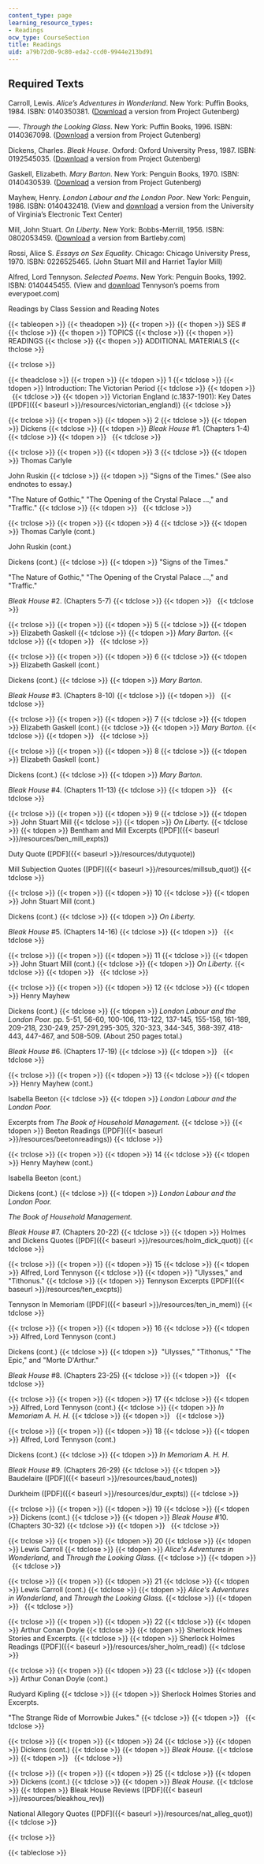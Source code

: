 ```yaml
---
content_type: page
learning_resource_types:
- Readings
ocw_type: CourseSection
title: Readings
uid: a79b72d0-9c80-eda2-ccd0-9944e213bd91
---
```


Required Texts
--------------

Carroll, Lewis. _Alice’s Adventures in Wonderland_. New York: Puffin Books, 1984. ISBN: 0140350381. ([Download](http://www.gutenberg.org/ebooks/928) a version from Project Gutenberg)

–––. _Through the Looking Glass_. New York: Puffin Books, 1996. ISBN: 0140367098. ([Download](http://www.gutenberg.org/ebooks/12) a version from Project Gutenberg)

Dickens, Charles. _Bleak House_. Oxford: Oxford University Press, 1987. ISBN: 0192545035. ([Download](http://www.gutenberg.org/ebooks/1023) a version from Project Gutenberg)

Gaskell, Elizabeth. _Mary Barton_. New York: Penguin Books, 1970. ISBN: 0140430539. ([Download](http://www.gutenberg.org/ebooks/2153) a version from Project Gutenberg)

Mayhew, Henry. _London Labour and the London Poor_. New York: Penguin, 1986. ISBN: 0140432418. (View and [download](http://etext.lib.virginia.edu/toc/modeng/public/MayLond.html) a version from the University of Virginia’s Electronic Text Center)

Mill, John Stuart. _On Liberty_. New York: Bobbs-Merrill, 1956. ISBN: 0802053459. ([Download](http://www.bartleby.com/25/2/) a version from Bartleby.com)

Rossi, Alice S. _Essays on Sex Equality_. Chicago: Chicago University Press, 1970. ISBN: 0226525465. (John Stuart Mill and Harriet Taylor Mill)

Alfred, Lord Tennyson. _Selected Poems_. New York: Penguin Books, 1992. ISBN: 0140445455. (View and [download](http://www.everypoet.com/archive/poetry/Tennyson/tennyson_contents.htm) Tennyson’s poems from everypoet.com)

Readings by Class Session and Reading Notes

{{< tableopen >}}
{{< theadopen >}}
{{< tropen >}}
{{< thopen >}}
SES #
{{< thclose >}}
{{< thopen >}}
TOPICS
{{< thclose >}}
{{< thopen >}}
READINGS
{{< thclose >}}
{{< thopen >}}
ADDITIONAL MATERIALS
{{< thclose >}}

{{< trclose >}}

{{< theadclose >}}
{{< tropen >}}
{{< tdopen >}}
1
{{< tdclose >}}
{{< tdopen >}}
Introduction: The Victorian Period
{{< tdclose >}}
{{< tdopen >}}
 
{{< tdclose >}}
{{< tdopen >}}
Victorian England (c.1837-1901): Key Dates ([PDF]({{< baseurl >}}/resources/victorian_england))
{{< tdclose >}}

{{< trclose >}}
{{< tropen >}}
{{< tdopen >}}
2
{{< tdclose >}}
{{< tdopen >}}
Dickens
{{< tdclose >}}
{{< tdopen >}}
_Bleak House_ #1. (Chapters 1-4)
{{< tdclose >}}
{{< tdopen >}}
 
{{< tdclose >}}

{{< trclose >}}
{{< tropen >}}
{{< tdopen >}}
3
{{< tdclose >}}
{{< tdopen >}}
Thomas Carlyle  
  
John Ruskin
{{< tdclose >}}
{{< tdopen >}}
"Signs of the Times." (See also endnotes to essay.)  
  
"The Nature of Gothic," "The Opening of the Crystal Palace …," and "Traffic."
{{< tdclose >}}
{{< tdopen >}}
 
{{< tdclose >}}

{{< trclose >}}
{{< tropen >}}
{{< tdopen >}}
4
{{< tdclose >}}
{{< tdopen >}}
Thomas Carlyle (cont.)  
  
John Ruskin (cont.)  
  
Dickens (cont.)
{{< tdclose >}}
{{< tdopen >}}
"Signs of the Times."  
  
"The Nature of Gothic," "The Opening of the Crystal Palace …," and "Traffic."  
  
_Bleak House_ #2. (Chapters 5-7)
{{< tdclose >}}
{{< tdopen >}}
 
{{< tdclose >}}

{{< trclose >}}
{{< tropen >}}
{{< tdopen >}}
5
{{< tdclose >}}
{{< tdopen >}}
Elizabeth Gaskell
{{< tdclose >}}
{{< tdopen >}}
_Mary Barton._
{{< tdclose >}}
{{< tdopen >}}
 
{{< tdclose >}}

{{< trclose >}}
{{< tropen >}}
{{< tdopen >}}
6
{{< tdclose >}}
{{< tdopen >}}
Elizabeth Gaskell (cont.)  
  
Dickens (cont.)
{{< tdclose >}}
{{< tdopen >}}
_Mary Barton._  
  
_Bleak House_ #3. (Chapters 8-10)
{{< tdclose >}}
{{< tdopen >}}
 
{{< tdclose >}}

{{< trclose >}}
{{< tropen >}}
{{< tdopen >}}
7
{{< tdclose >}}
{{< tdopen >}}
Elizabeth Gaskell (cont.)
{{< tdclose >}}
{{< tdopen >}}
_Mary Barton._
{{< tdclose >}}
{{< tdopen >}}
 
{{< tdclose >}}

{{< trclose >}}
{{< tropen >}}
{{< tdopen >}}
8
{{< tdclose >}}
{{< tdopen >}}
Elizabeth Gaskell (cont.)  
  
Dickens (cont.)
{{< tdclose >}}
{{< tdopen >}}
_Mary Barton._  
  
_Bleak House_ #4. (Chapters 11-13)
{{< tdclose >}}
{{< tdopen >}}
 
{{< tdclose >}}

{{< trclose >}}
{{< tropen >}}
{{< tdopen >}}
9
{{< tdclose >}}
{{< tdopen >}}
John Stuart Mill
{{< tdclose >}}
{{< tdopen >}}
_On Liberty._
{{< tdclose >}}
{{< tdopen >}}
Bentham and Mill Excerpts ([PDF]({{< baseurl >}}/resources/ben_mill_expts))  
  
Duty Quote ([PDF]({{< baseurl >}}/resources/dutyquote))  
  
Mill Subjection Quotes ([PDF]({{< baseurl >}}/resources/millsub_quot))
{{< tdclose >}}

{{< trclose >}}
{{< tropen >}}
{{< tdopen >}}
10
{{< tdclose >}}
{{< tdopen >}}
John Stuart Mill (cont.)  
  
Dickens (cont.)
{{< tdclose >}}
{{< tdopen >}}
_On Liberty._  
  
_Bleak House_ #5. (Chapters 14-16)
{{< tdclose >}}
{{< tdopen >}}
 
{{< tdclose >}}

{{< trclose >}}
{{< tropen >}}
{{< tdopen >}}
11
{{< tdclose >}}
{{< tdopen >}}
John Stuart Mill (cont.)
{{< tdclose >}}
{{< tdopen >}}
_On Liberty._
{{< tdclose >}}
{{< tdopen >}}
 
{{< tdclose >}}

{{< trclose >}}
{{< tropen >}}
{{< tdopen >}}
12
{{< tdclose >}}
{{< tdopen >}}
Henry Mayhew  
  
Dickens (cont.)
{{< tdclose >}}
{{< tdopen >}}
_London Labour and the London Poor._ pp. 5-51, 56-60, 100-106, 113-122, 137-145, 155-156, 161-189, 209-218, 230-249, 257-291,295-305, 320-323, 344-345, 368-397, 418-443, 447-467, and 508-509. (About 250 pages total.)  
  
_Bleak House_ #6. (Chapters 17-19)
{{< tdclose >}}
{{< tdopen >}}
 
{{< tdclose >}}

{{< trclose >}}
{{< tropen >}}
{{< tdopen >}}
13
{{< tdclose >}}
{{< tdopen >}}
Henry Mayhew (cont.)  
  
Isabella Beeton
{{< tdclose >}}
{{< tdopen >}}
_London Labour and the London Poor._  
  
Excerpts from _The Book of Household Management._
{{< tdclose >}}
{{< tdopen >}}
Beeton Readings ([PDF]({{< baseurl >}}/resources/beetonreadings))
{{< tdclose >}}

{{< trclose >}}
{{< tropen >}}
{{< tdopen >}}
14
{{< tdclose >}}
{{< tdopen >}}
Henry Mayhew (cont.)  
  
Isabella Beeton (cont.)  
  
Dickens (cont.)
{{< tdclose >}}
{{< tdopen >}}
_London Labour and the London Poor._  
  
_The Book of Household Management._  
  
_Bleak House_ #7. (Chapters 20-22)
{{< tdclose >}}
{{< tdopen >}}
Holmes and Dickens Quotes ([PDF]({{< baseurl >}}/resources/holm_dick_quot))
{{< tdclose >}}

{{< trclose >}}
{{< tropen >}}
{{< tdopen >}}
15
{{< tdclose >}}
{{< tdopen >}}
Alfred, Lord Tennyson
{{< tdclose >}}
{{< tdopen >}}
"Ulysses," and "Tithonus."
{{< tdclose >}}
{{< tdopen >}}
Tennyson Excerpts ([PDF]({{< baseurl >}}/resources/ten_excpts))  
  
Tennyson In Memoriam ([PDF]({{< baseurl >}}/resources/ten_in_mem))
{{< tdclose >}}

{{< trclose >}}
{{< tropen >}}
{{< tdopen >}}
16
{{< tdclose >}}
{{< tdopen >}}
Alfred, Lord Tennyson (cont.)  
  
Dickens (cont.)
{{< tdclose >}}
{{< tdopen >}}
 "Ulysses," "Tithonus," "The Epic," and "Morte D'Arthur."  
  
_Bleak House_ #8. (Chapters 23-25)
{{< tdclose >}}
{{< tdopen >}}
 
{{< tdclose >}}

{{< trclose >}}
{{< tropen >}}
{{< tdopen >}}
17
{{< tdclose >}}
{{< tdopen >}}
Alfred, Lord Tennyson (cont.)
{{< tdclose >}}
{{< tdopen >}}
_In Memoriam A. H. H._
{{< tdclose >}}
{{< tdopen >}}
 
{{< tdclose >}}

{{< trclose >}}
{{< tropen >}}
{{< tdopen >}}
18
{{< tdclose >}}
{{< tdopen >}}
Alfred, Lord Tennyson (cont.)  
  
Dickens (cont.)
{{< tdclose >}}
{{< tdopen >}}
_In Memoriam A. H. H._  
  
_Bleak House_ #9. (Chapters 26-29)
{{< tdclose >}}
{{< tdopen >}}
Baudelaire ([PDF]({{< baseurl >}}/resources/baud_notes))  
  
Durkheim ([PDF]({{< baseurl >}}/resources/dur_expts))
{{< tdclose >}}

{{< trclose >}}
{{< tropen >}}
{{< tdopen >}}
19
{{< tdclose >}}
{{< tdopen >}}
Dickens (cont.)
{{< tdclose >}}
{{< tdopen >}}
_Bleak House_ #10. (Chapters 30-32)
{{< tdclose >}}
{{< tdopen >}}
 
{{< tdclose >}}

{{< trclose >}}
{{< tropen >}}
{{< tdopen >}}
20
{{< tdclose >}}
{{< tdopen >}}
Lewis Carroll
{{< tdclose >}}
{{< tdopen >}}
_Alice's Adventures in Wonderland,_ and _Through the Looking Glass._
{{< tdclose >}}
{{< tdopen >}}
 
{{< tdclose >}}

{{< trclose >}}
{{< tropen >}}
{{< tdopen >}}
21
{{< tdclose >}}
{{< tdopen >}}
Lewis Carroll (cont.)
{{< tdclose >}}
{{< tdopen >}}
_Alice's Adventures in Wonderland,_ and _Through the Looking Glass._
{{< tdclose >}}
{{< tdopen >}}
 
{{< tdclose >}}

{{< trclose >}}
{{< tropen >}}
{{< tdopen >}}
22
{{< tdclose >}}
{{< tdopen >}}
Arthur Conan Doyle
{{< tdclose >}}
{{< tdopen >}}
Sherlock Holmes Stories and Excerpts.
{{< tdclose >}}
{{< tdopen >}}
Sherlock Holmes Readings ([PDF]({{< baseurl >}}/resources/sher_holm_read))
{{< tdclose >}}

{{< trclose >}}
{{< tropen >}}
{{< tdopen >}}
23
{{< tdclose >}}
{{< tdopen >}}
Arthur Conan Doyle (cont.)  
  
Rudyard Kipling
{{< tdclose >}}
{{< tdopen >}}
Sherlock Holmes Stories and Excerpts.  
  
"The Strange Ride of Morrowbie Jukes."
{{< tdclose >}}
{{< tdopen >}}
 
{{< tdclose >}}

{{< trclose >}}
{{< tropen >}}
{{< tdopen >}}
24
{{< tdclose >}}
{{< tdopen >}}
Dickens (cont.)
{{< tdclose >}}
{{< tdopen >}}
_Bleak House._
{{< tdclose >}}
{{< tdopen >}}
 
{{< tdclose >}}

{{< trclose >}}
{{< tropen >}}
{{< tdopen >}}
25
{{< tdclose >}}
{{< tdopen >}}
Dickens (cont.)
{{< tdclose >}}
{{< tdopen >}}
_Bleak House._
{{< tdclose >}}
{{< tdopen >}}
Bleak House Reviews ([PDF]({{< baseurl >}}/resources/bleakhou_rev))  
  
National Allegory Quotes ([PDF]({{< baseurl >}}/resources/nat_alleg_quot))
{{< tdclose >}}

{{< trclose >}}

{{< tableclose >}}